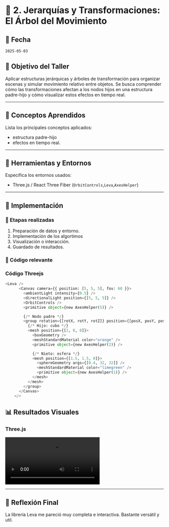 # 🧪 2. Jerarquías y Transformaciones: El Árbol del Movimiento

## 📅 Fecha
`2025-05-03` 


## 🎯 Objetivo del Taller

Aplicar estructuras jerárquicas y árboles de transformación para organizar escenas y simular movimiento relativo entre objetos. Se busca comprender cómo las transformaciones afectan a los nodos hijos en una estructura padre-hijo y cómo visualizar estos efectos en tiempo real.

---

## 🧠 Conceptos Aprendidos

Lista los principales conceptos aplicados:

- estructura padre-hijo
- efectos en tiempo real.
---

## 🔧 Herramientas y Entornos

Especifica los entornos usados:

- Three.js / React Three Fiber (`OrbitControls`,`Leva`,`AxesHelper`)

---

## 🧪 Implementación

### 🔹 Etapas realizadas
1. Preparación de datos y entorno.
2. Implementación de los algortimos
3. Visualización o interacción.
4. Guardado de resultados.

### 🔹 Código relevante

### Código Threejs
```python
<Leva />
      <Canvas camera={{ position: [5, 5, 5], fov: 60 }}>
        <ambientLight intensity={0.5} />
        <directionalLight position={[5, 5, 5]} />
        <OrbitControls />
        <primitive object={new AxesHelper(5)} />

        {/* Nodo padre */}
        <group rotation={[rotX, rotY, rotZ]} position={[posX, posY, posZ]}>
          {/* Hijo: cubo */}
          <mesh position={[2, 0, 0]}>
            <boxGeometry />
            <meshStandardMaterial color="orange" />
            <primitive object={new AxesHelper(2)} />

            {/* Nieto: esfera */}
            <mesh position={[1.5, 1.5, 0]}>
              <sphereGeometry args={[0.4, 32, 32]} />
              <meshStandardMaterial color="limegreen" />
              <primitive object={new AxesHelper(1)} />
            </mesh>
          </mesh>
        </group>
      </Canvas>
    </>
```

## 📊 Resultados Visuales


### Three.js

![Estructura padre hijo](datos/jerarquia.mp4)

---

## 💬 Reflexión Final

La librería Leva me pareció muy completa e interactiva. Bastante versátil y util.